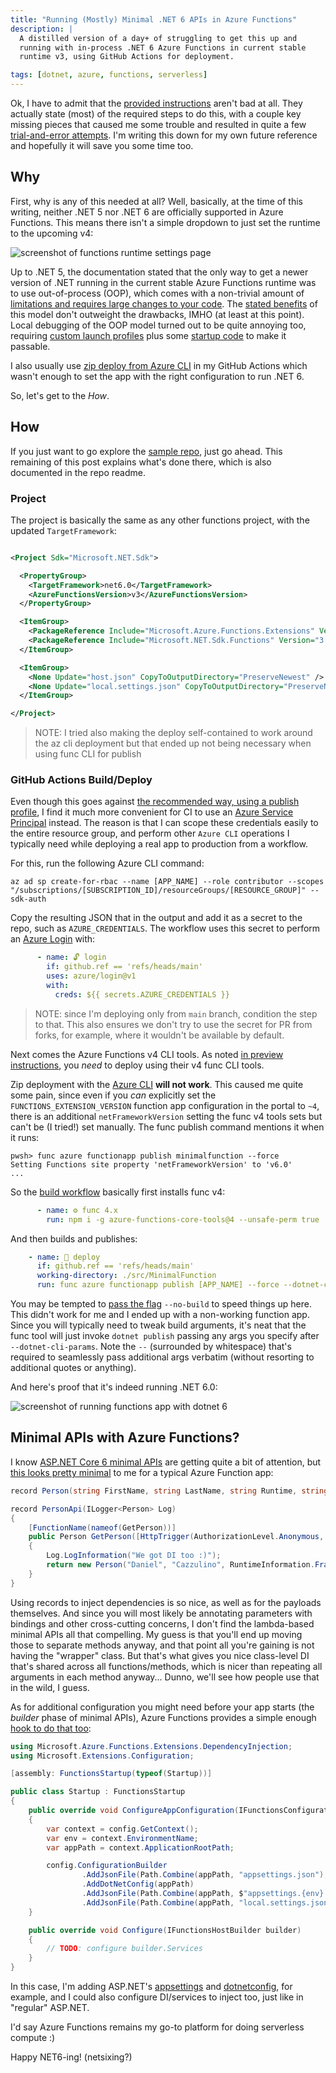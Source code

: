 ```yaml
---
title: "Running (Mostly) Minimal .NET 6 APIs in Azure Functions"
description: |
  A distilled version of a day+ of struggling to get this up and 
  running with in-process .NET 6 Azure Functions in current stable 
  runtime v3, using GitHub Actions for deployment.

tags: [dotnet, azure, functions, serverless]
---
```


Ok, I have to admit that the [provided instructions](https://github.com/Azure/Azure-Functions/wiki/V4-early-preview#net-60-in-process) aren't bad at all. 
They actually state (most) of the required steps to do this, with a couple key missing pieces that 
caused me some trouble and resulted in quite a few 
[trial-and-error attempts](https://github.com/kzu/MinimalFunctions/commits/main). I'm writing this 
down for my own future reference and hopefully it will save you some time too.

## Why 

First, why is any of this needed at all? Well, basically, at the time of this writing, neither 
.NET 5 nor .NET 6 are officially supported in Azure Functions. This means there isn't a simple 
dropdown to just set the runtime to the upcoming v4:

![screenshot of functions runtime settings page](/img/net6functions-runtimeversion.png)

Up to .NET 5, the documentation stated that the only way to get a newer version of .NET running 
in the current stable Azure Functions runtime was to use out-of-process (OOP), which comes with a 
non-trivial amount of [limitations and requires large changes to your code](https://docs.microsoft.com/en-us/azure/azure-functions/dotnet-isolated-process-guide#logging). The 
[stated benefits](https://docs.microsoft.com/en-us/azure/azure-functions/dotnet-isolated-process-guide?tabs=browser&pivots=development-environment-vs#benefits-of-running-out-of-process) of this model 
don't outweight the drawbacks, IMHO (at least at this point). Local debugging of the OOP model 
turned out to be quite annoying too, requiring [custom launch profiles](https://github.com/kzu/MinimalFunctions/blob/57ffd73/src/DefaultFunc/Properties/launchSettings.json) 
plus some [startup code](https://github.com/kzu/MinimalFunctions/blob/57ffd73/src/DefaultFunc/Program.cs#L24-L25) 
to make it passable. 

I also usually use [zip deploy from Azure CLI](https://docs.microsoft.com/en-us/azure/azure-functions/deployment-zip-push#cli) in my GitHub Actions which wasn't enough to set the app with the right 
configuration to run .NET 6. 

So, let's get to the *How*.

## How

If you just want to go explore the [sample repo](https://github.com/kzu/MinimalFunctions), just go ahead. 
This remaining of this post explains what's done there, which is also documented in the repo readme.

### Project

The project is basically the same as any other functions project, with the updated `TargetFramework`:

```xml

<Project Sdk="Microsoft.NET.Sdk">

  <PropertyGroup>
    <TargetFramework>net6.0</TargetFramework>
    <AzureFunctionsVersion>v3</AzureFunctionsVersion>
  </PropertyGroup>

  <ItemGroup>
    <PackageReference Include="Microsoft.Azure.Functions.Extensions" Version="1.1.0" />
    <PackageReference Include="Microsoft.NET.Sdk.Functions" Version="3.0.11" />
  </ItemGroup>

  <ItemGroup>
    <None Update="host.json" CopyToOutputDirectory="PreserveNewest" />
    <None Update="local.settings.json" CopyToOutputDirectory="PreserveNewest" CopyToPublishDirectory="Never" />
  </ItemGroup>

</Project>
```

> NOTE: I tried also making the deploy self-contained to work around the az cli deployment
> but that ended up not being necessary when using func CLI for publish


### GitHub Actions Build/Deploy

Even though this goes against [the recommended way, using a publish profile](https://docs.microsoft.com/en-us/azure/azure-functions/functions-how-to-github-actions?tabs=dotnet#generate-deployment-credentials), I 
find it much more convenient for CI to use an [Azure Service Principal](https://github.com/Azure/functions-action#using-azure-service-principal-for-rbac-as-deployment-credential) instead. 
The reason is that I can scope these credentials easily to the entire resource group, and perform 
other `Azure CLI` operations I typically need while deploying a real app to production from a 
workflow. 

For this, run the following Azure CLI command:

```
az ad sp create-for-rbac --name [APP_NAME] --role contributor --scopes "/subscriptions/[SUBSCRIPTION_ID]/resourceGroups/[RESOURCE_GROUP]" --sdk-auth
```

Copy the resulting JSON that in the output and add it as a secret to the repo, such as `AZURE_CREDENTIALS`. 
The workflow uses this secret to perform an [Azure Login](https://github.com/marketplace/actions/azure-login) 
with:

```yml
      - name: 🔓 login
        if: github.ref == 'refs/heads/main'
        uses: azure/login@v1
        with:
          creds: ${{ secrets.AZURE_CREDENTIALS }}
```

> NOTE: since I'm deploying only from `main` branch, condition the step to that. This also ensures 
> we don't try to use the secret for PR from forks, for example, where it wouldn't be available by default.

Next comes the Azure Functions v4 CLI tools. As noted [in preview instructions](https://github.com/Azure/Azure-Functions/wiki/V4-early-preview#net-60-in-process), you *need* to deploy using their v4 func CLI tools. 

Zip deployment with the [Azure CLI](https://docs.microsoft.com/en-us/azure/azure-functions/deployment-zip-push#cli) **will not work**. This caused me quite some pain, since even if you 
*can* explicitly set the `FUNCTIONS_EXTENSION_VERSION` function app configuration in the portal 
to `~4`, there is an additional `netFrameworkVersion` setting the func v4 tools sets but can't 
be (I tried!) set manually. The func publish command mentions it when it runs:

```
pwsh> func azure functionapp publish minimalfunction --force
Setting Functions site property 'netFrameworkVersion' to 'v6.0'
...
```

So the [build workflow](https://github.com/kzu/MinimalFunctions/blob/main/.github/workflows/build.yml) 
basically first installs func v4:

```yml
      - name: ⚙ func 4.x
        run: npm i -g azure-functions-core-tools@4 --unsafe-perm true  
```

And then builds and publishes:

```yml
    - name: 🚀 deploy
      if: github.ref == 'refs/heads/main'
      working-directory: ./src/MinimalFunction
      run: func azure functionapp publish [APP_NAME] --force --dotnet-cli-params -- -c:Release
```

You may be tempted to [pass the flag](https://docs.microsoft.com/en-us/azure/azure-functions/functions-core-tools-reference?tabs=v2#func-azure-functionapp-publish) `--no-build` to speed things up here. 
This didn't work for me and I ended up with a non-working function app. Since you will typically need to 
tweak build arguments, it's neat that the func tool will just invoke `dotnet publish` passing any args you 
specify after `--dotnet-cli-params`. Note the ` -- ` (surrounded by whitespace) that's required to seamlessly 
pass additional args verbatim (without resorting to additional quotes or anything).

And here's proof that it's indeed running .NET 6.0:

![screenshot of running functions app with dotnet 6](/img/net6functions-running.png)


## Minimal APIs with Azure Functions?

I know [ASP.NET Core 6 minimal APIs](https://www.bing.com/search?q=asp.net+core+6+minimal+apis) 
are getting quite a bit of attention, but [this looks pretty minimal](https://github.com/kzu/MinimalFunctions/blob/main/src/MinimalFunction/Person.cs) to me for a typical Azure 
Function app:

```csharp
record Person(string FirstName, string LastName, string Runtime, string Version);

record PersonApi(ILogger<Person> Log)
{
    [FunctionName(nameof(GetPerson))]
    public Person GetPerson([HttpTrigger(AuthorizationLevel.Anonymous, "GET", Route = "person")] HttpRequestMessage req)
    {
        Log.LogInformation("We got DI too :)");
        return new Person("Daniel", "Cazzulino", RuntimeInformation.FrameworkDescription, ThisAssembly.Info.InformationalVersion);
    }
}
```

Using records to inject dependencies is so nice, as well as for the payloads themselves.
And since you will most likely be annotating parameters with bindings and other cross-cutting 
concerns, I don't find the lambda-based minimal APIs all that compelling. My guess is that 
you'll end up moving those to separate methods anyway, and that point all you're gaining is 
not having the "wrapper" class. But that's what gives you nice class-level DI that's shared 
across all functions/methods, which is nicer than repeating all arguments in each method 
anyway... Dunno, we'll see how people use that in the wild, I guess.

As for additional configuration you might need before your app starts (the *builder* phase 
of minimal APIs), Azure Functions provides a simple enough [hook to do that too](https://github.com/kzu/MinimalFunctions/blob/main/src/MinimalFunction/Startup.cs):

```csharp
using Microsoft.Azure.Functions.Extensions.DependencyInjection;
using Microsoft.Extensions.Configuration;

[assembly: FunctionsStartup(typeof(Startup))]

public class Startup : FunctionsStartup
{
    public override void ConfigureAppConfiguration(IFunctionsConfigurationBuilder config) 
    {
        var context = config.GetContext();
        var env = context.EnvironmentName;
        var appPath = context.ApplicationRootPath;

        config.ConfigurationBuilder
                .AddJsonFile(Path.Combine(appPath, "appsettings.json"), optional: true, reloadOnChange: false)
                .AddDotNetConfig(appPath)
                .AddJsonFile(Path.Combine(appPath, $"appsettings.{env}.json"), optional: true, reloadOnChange: true)
                .AddJsonFile(Path.Combine(appPath, "local.settings.json"), optional: true, reloadOnChange: true);
    }

    public override void Configure(IFunctionsHostBuilder builder)
    {
        // TODO: configure builder.Services
    }
}
```

In this case, I'm adding ASP.NET's [appsettings](https://docs.microsoft.com/en-us/aspnet/core/fundamentals/configuration/?view=aspnetcore-5.0) and [dotnetconfig](https://dotnetconfig.org/), 
for example, and I could also configure DI/services to inject too, just like in "regular" ASP.NET.

I'd say Azure Functions remains my go-to platform for doing serverless compute :) 


Happy NET6-ing! (netsixing?)
